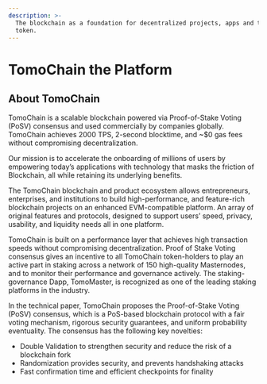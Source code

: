 ```yaml
---
description: >-
  The blockchain as a foundation for decentralized projects, apps and the TOMO
  token.
---
```


# TomoChain the Platform

## **About TomoChain**

TomoChain is a scalable blockchain powered via Proof-of-Stake Voting \(PoSV\) consensus and used commercially by companies globally. TomoChain achieves 2000 TPS, 2-second blocktime, and ~$0 gas fees without compromising decentralization.

Our mission is to accelerate the onboarding of millions of users by empowering today’s applications with technology that masks the friction of Blockchain, all while retaining its underlying benefits.

The TomoChain blockchain and product ecosystem allows entrepreneurs, enterprises, and institutions to build high-performance, and feature-rich blockchain projects on an enhanced EVM-compatible platform. An array of original features and protocols, designed to support users’ speed, privacy, usability, and liquidity needs all in one platform.

TomoChain is built on a performance layer that achieves high transaction speeds without compromising decentralization. Proof of Stake Voting consensus gives an incentive to all TomoChain token-holders to play an active part in staking across a network of 150 high-quality Masternodes, and to monitor their performance and governance actively. The staking-governance Dapp, TomoMaster, is recognized as one of the leading staking platforms in the industry.

In the technical paper, TomoChain proposes the Proof-of-Stake Voting \(PoSV\) consensus, which is a PoS-based blockchain protocol with a fair voting mechanism, rigorous security guarantees, and uniform probability eventuality. The consensus has the following key novelties:

* Double Validation to strengthen security and reduce the risk of a blockchain fork
* Randomization provides security, and prevents handshaking attacks
* Fast confirmation time and efficient checkpoints for finality

